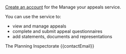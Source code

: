 [Create an account]({{createAccountUrl}}) for the Manage your appeals service. 

You can use the service to:
- view and manage appeals
- complete and submit appeal questionnaires
- add statements, documents and representations

The Planning Inspectorate
{{contactEmail}} 
